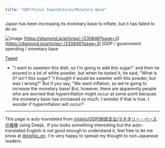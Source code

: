 ```yaml
---
title: "GDP/Fiscal Expenditures/Monetary Base"
---
```


Japan has been increasing its monetary base to inflate, but it has failed to do so.

![image](https://gyazo.com/201d399f6caaa6e487281891dc921e27/thumb/1000)
[https://diamond.jp/articles/-/230846?page=3](https://diamond.jp/articles/-/230846?page=3)
[GDP / government spending / monetary base

[Tweet](https://twitter.com/nishio/status/1366422143538405385)
- "I want to sweeten this dish, so I'm going to add this sugar!" and then he poured in a lot of white powder, but when he tasted it, he said, "What is it? Isn't this sugar? "I thought it would be sweeter with this powder, but was I wrong?" But if you say, "We want inflation, so we're going to increase the monetary base! But, however, there are apparently people who are worried that hyperinflation might occur at some point because the monetary base has increased so much. I wonder if that is true. I wonder if hyperinflation will occur?

---
This page is auto-translated from [/nishio/GDP/財政支出/マネタリー・ベースの推移](https://scrapbox.io/nishio/GDP/財政支出/マネタリー・ベースの推移) using DeepL. If you looks something interesting but the auto-translated English is not good enough to understand it, feel free to let me know at [@nishio_en](https://twitter.com/nishio_en). I'm very happy to spread my thought to non-Japanese readers.
